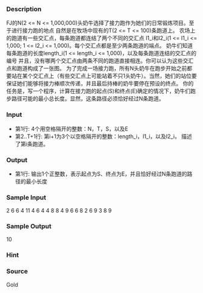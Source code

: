 
### Description
FJ的N(2 <= N <= 1,000,000)头奶牛选择了接力跑作为她们的日常锻炼项目。至于进行接力跑的地点 自然是在牧场中现有的T(2 <= T <= 100)条跑道上。 农场上的跑道有一些交汇点，每条跑道都连结了两个不同的交汇点 I1_i和I2_i(1 <= I1_i <= 1,000; 1 <= I2_i <= 1,000)。每个交汇点都是至少两条跑道的端点。 奶牛们知道每条跑道的长度length_i(1 <= length_i <= 1,000)，以及每条跑道连结的交汇点的编号 并且，没有哪两个交汇点由两条不同的跑道直接相连。你可以认为这些交汇点和跑道构成了一张图。 为了完成一场接力跑，所有N头奶牛在跑步开始之前都要站在某个交汇点上（有些交汇点上可能站着不只1头奶牛）。当然，她们的站位要保证她们能够将接力棒顺次传递，并且最后持棒的奶牛要停在预设的终点。 你的任务是，写一个程序，计算在接力跑的起点(S)和终点(E)确定的情况下，奶牛们跑步路径可能的最小总长度。显然，这条路径必须恰好经过N条跑道。
### Input
* 第1行: 4个用空格隔开的整数：N，T，S，以及E 
* 第2..T+1行: 第i+1为3个以空格隔开的整数：length_i，I1_i，以及I2_i， 描述了第i条跑道。
### Output
* 第1行: 输出1个正整数，表示起点为S、终点为E，并且恰好经过N条跑道的路 径的最小长度 
### Sample Input
2 6 6 4
11 4 6
4 4 8
8 4 9
6 6 8
2 6 9
3 8 9

### Sample Output
10
### Hint

### Source
Gold